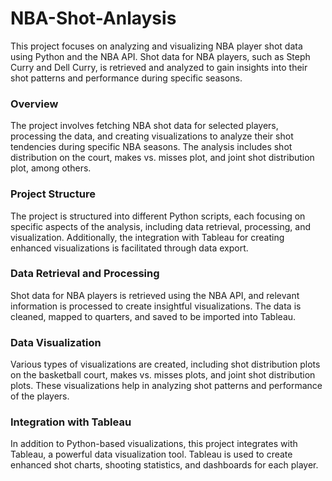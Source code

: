 # NBA-Shot-Anlaysis
This project focuses on analyzing and visualizing NBA player shot data using Python and the NBA API. Shot data for NBA players, such as Steph Curry and Dell Curry, is retrieved and analyzed to gain insights into their shot patterns and performance during specific seasons.

### Overview
The project involves fetching NBA shot data for selected players, processing the data, and creating visualizations to analyze their shot tendencies during specific NBA seasons. The analysis includes shot distribution on the court, makes vs. misses plot, and joint shot distribution plot, among others.

### Project Structure
The project is structured into different Python scripts, each focusing on specific aspects of the analysis, including data retrieval, processing, and visualization. Additionally, the integration with Tableau for creating enhanced visualizations is facilitated through data export.

### Data Retrieval and Processing
Shot data for NBA players is retrieved using the NBA API, and relevant information is processed to create insightful visualizations. The data is cleaned, mapped to quarters, and saved to be imported into Tableau.

### Data Visualization 
Various types of visualizations are created, including shot distribution plots on the basketball court, makes vs. misses plots, and joint shot distribution plots. These visualizations help in analyzing shot patterns and performance of the players.

### Integration with Tableau
In addition to Python-based visualizations, this project integrates with Tableau, a powerful data visualization tool. Tableau is used to create enhanced shot charts, shooting statistics, and dashboards for each player. 
